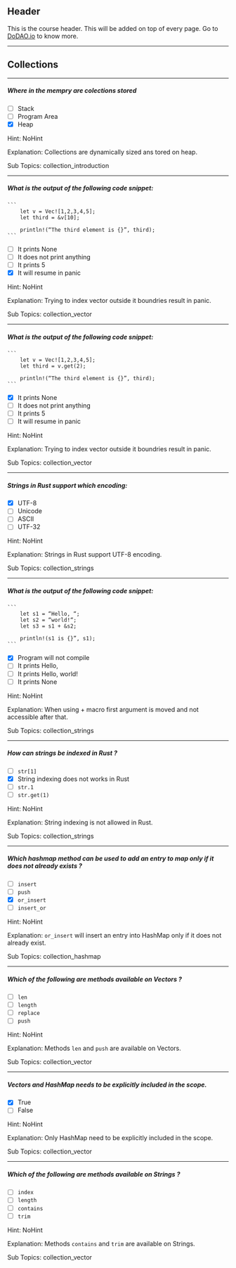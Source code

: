 ## Header
This is the course header. This will be added on top of every page. Go to [DoDAO.io](https://www.dodao.io) to know more.

 ---
 
 ## Collections
 
 
---

##### Where in the mempry are colections stored
  

- [ ]  Stack
- [ ]  Program Area
- [x]  Heap
  
Hint: NoHint
         
Explanation: Collections are dynamically sized ans tored on heap.

Sub Topics: collection_introduction
 

---

##### What is the output of the following code snippet:
 
    ``` 
        let v = Vec![1,2,3,4,5];
        let third = &v[10];

        println!(“The third element is {}”, third);
    ```
  

- [ ]  It prints None
- [ ]  It does not print anything
- [ ]  It prints 5
- [x]  It will resume in panic
  
Hint: NoHint
         
Explanation: Trying to index vector outside it boundries result in panic.

Sub Topics: collection_vector
 

---

##### What is the output of the following code snippet:
 
    ``` 
        let v = Vec![1,2,3,4,5];
        let third = v.get(2);

        println!(“The third element is {}”, third);
    ```
  

- [x]  It prints None
- [ ]  It does not print anything
- [ ]  It prints 5
- [ ]  It will resume in panic
  
Hint: NoHint
         
Explanation: Trying to index vector outside it boundries result in panic.

Sub Topics: collection_vector
 

---

##### Strings in Rust support which encoding:
  

- [x]  UTF-8
- [ ]  Unicode
- [ ]  ASCII
- [ ]  UTF-32
  
Hint: NoHint
         
Explanation: Strings in Rust support UTF-8 encoding.

Sub Topics: collection_strings
 

---

##### What is the output of the following code snippet:
 
    ``` 
        let s1 = “Hello, “;
        let s2 = “world!“;
        let s3 = s1 + &s2;

        println!(s1 is {}”, s1);
    ```
  

- [x]  Program will not compile
- [ ]  It prints Hello, 
- [ ]  It prints Hello, world!
- [ ]  It prints None
  
Hint: NoHint
         
Explanation: When using + macro first argument is moved and not accessible after that.

Sub Topics: collection_strings
 

---

##### How can strings be indexed in Rust ?
  

- [ ]  `str[1]`
- [x]  String indexing does not works in Rust
- [ ]  `str.1`
- [ ]  `str.get(1)`
  
Hint: NoHint
         
Explanation: String indexing is not allowed in Rust.

Sub Topics: collection_strings
 

---

##### Which hashmap method can be used to add an entry to map only if it does not already exists ?
  

- [ ]  `insert`
- [ ]  `push`
- [x]  `or_insert`
- [ ]  `insert_or`
  
Hint: NoHint
         
Explanation: `or_insert` will insert an entry into HashMap only if it does not already exist.

Sub Topics: collection_hashmap
 

---

##### Which of the following are methods available on Vectors ?
  

- [ ]  `len`
- [ ]  `length`
- [ ]  `replace`
- [ ]  `push`
  
Hint: NoHint
         
Explanation: Methods `len` and `push` are available on Vectors.

Sub Topics: collection_vector
 

---

##### Vectors and HashMap needs to be explicitly included in the scope.
  

- [x]  True
- [ ]  False
  
Hint: NoHint
         
Explanation: Only HashMap need to be explicitly included in the scope.

Sub Topics: collection_vector
 

---

##### Which of the following are methods available on Strings ?
  

- [ ]  `index`
- [ ]  `length`
- [ ]  `contains`
- [ ]  `trim`
  
Hint: NoHint
         
Explanation: Methods `contains` and `trim` are available on Strings.

Sub Topics: collection_vector
 
